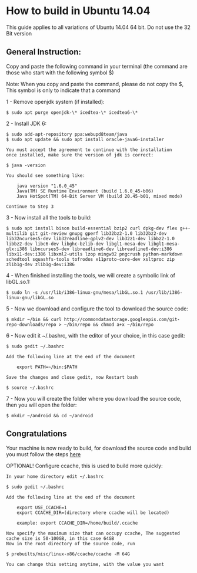 How to build in Ubuntu 14.04
============================
This guide applies to all variations of Ubuntu 14.04 64 bit. Do not use the 32 Bit version

General Instruction:
--------------------
Copy and paste the following command in your terminal (the command are those who start with the following symbol  $)

Note: When you copy and paste the command, please do not copy the $, This symbol is only to indicate that a command

1 - Remove openjdk system (if installed):

    $ sudo apt purge openjdk-\* icedtea-\* icedtea6-\*

2 - Install JDK 6:

    $ sudo add-apt-repository ppa:webupd8team/java
    $ sudo apt update && sudo apt install oracle-java6-installer

    You must accept the agreement to continue with the installation
    once installed, make sure the version of jdk is correct:

    $ java -version

    You should see something like:

        java version "1.6.0_45"
        Java(TM) SE Runtime Environment (build 1.6.0_45-b06)
        Java HotSpot(TM) 64-Bit Server VM (build 20.45-b01, mixed mode)

    Continue to Step 3

3 - Now install all the tools to build:

    $ sudo apt install bison build-essential bzip2 curl dpkg-dev flex g++-multilib git git-review gnupg gperf lib32bz2-1.0 lib32bz2-dev lib32ncurses5-dev lib32readline-gplv2-dev lib32z1-dev libbz2-1.0 libbz2-dev libc6-dev libghc-bzlib-dev libgl1-mesa-dev libgl1-mesa-glx:i386 libncurses5-dev libreadline6-dev libreadline6-dev:i386 libx11-dev:i386 libxml2-utils lzop mingw32 pngcrush python-markdown schedtool squashfs-tools tofrodos x11proto-core-dev xsltproc zip zlib1g-dev zlib1g-dev:i386

4 - When finished installing the tools, we will create a symbolic link of libGL.so.1:

    $ sudo ln -s /usr/lib/i386-linux-gnu/mesa/libGL.so.1 /usr/lib/i386-linux-gnu/libGL.so

5 - Now we download and configure the tool to download the source code:

    $ mkdir ~/bin && curl http://commondatastorage.googleapis.com/git-repo-downloads/repo > ~/bin/repo && chmod a+x ~/bin/repo

6 - Now edit it ~/.bashrc, with the editor of your choice, in this case gedit:

    $ sudo gedit ~/.bashrc

    Add the following line at the end of the document

        export PATH=~/bin:$PATH

    Save the changes and close gedit, now Restart bash

    $ source ~/.bashrc

7 - Now you will create the folder where you download the source code, then you will open the folder:

    $ mkdir ~/android && cd ~/android

Congratulations
---------------
Your machine is now ready to build, for download the source code and build you must follow the steps [here](https://github.com/PAC-man/pacman/blob/pac-4.4/README.md)


OPTIONAL! Configure ccache, this is used to build more quickly:

    In your home directory edit ~/.bashrc

    $ sudo gedit ~/.bashrc

    Add the following line at the end of the document

        export USE_CCACHE=1
        export CCACHE_DIR=(directory where ccache will be located)

        example: export CCACHE_DIR=/home/build/.ccache

    Now specify the maximum size that can occupy ccache, The suggested cache size is 50-100GB, in this case 64GB
    Now in the root directory of the source code, run

    $ prebuilts/misc/linux-x86/ccache/ccache -M 64G

    You can change this setting anytime, with the value you want
